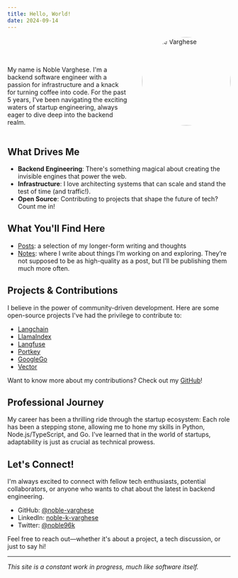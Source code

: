 ```yaml
---
title: Hello, World!
date: 2024-09-14
---
```

<style>
  .profile-container {
    display: flex;
    align-items: flex-start;
    gap: 2rem;
    margin-bottom: 2rem;
  }
  .profile-pic img {
    width: 200px;
    height: 200px;
    border-radius: 50%;
    object-fit: cover;
  }
  .profile-text {
    flex: 1;
  }
  @media (max-width: 600px) {
    .profile-container {
      flex-direction: column;
      align-items: center;
    }
    .profile-text {
      text-align: center;
    }
  }
</style>


<div class="profile-container">
  <div class="profile-text">
    </br>
    </br>
    </br>
    <p>My name is Noble Varghese. I'm a backend software engineer with a passion for infrastructure and a knack for turning coffee into code. For the past 5 years, I've been navigating the exciting waters of startup engineering, always eager to dive deep into the backend realm.</p>
  </div>
  <div class="profile-pic">
    <img src="/assets/profile/IMG_7643.jpg" alt="Noble Varghese" />
  </div>
</div>


## What Drives Me

- **Backend Engineering**: There's something magical about creating the invisible engines that power the web.
- **Infrastructure**: I love architecting systems that can scale and stand the test of time (and traffic!).
- **Open Source**: Contributing to projects that shape the future of tech? Count me in!

## What You'll Find Here
- [Posts](/posts): a selection of my longer-form writing and thoughts
- [Notes](/notes): where I write about things I’m working on and exploring. They’re not supposed to be as high-quality as a post, but I’ll be publishing them much more often.


## Projects & Contributions

I believe in the power of community-driven development. Here are some open-source projects I've had the privilege to contribute to:

- [Langchain](https://github.com/hwchase17/langchain)
- [LlamaIndex](https://github.com/jerryjliu/llama_index)
- [Langfuse](https://github.com/langfuse/langfuse)
- [Portkey](https://github.com/portkey-api/portkey)
- [GoogleGo](https://github.com/golang/go)
- [Vector](https://github.com/vectordotdev/vector)

Want to know more about my contributions? Check out my [GitHub](https://github.com/noble-varghese)!

## Professional Journey

My career has been a thrilling ride through the startup ecosystem:
Each role has been a stepping stone, allowing me to hone my skills in Python, Node.js/TypeScript, and Go. I've learned that in the world of startups, adaptability is just as crucial as technical prowess.

## Let's Connect!

I'm always excited to connect with fellow tech enthusiasts, potential collaborators, or anyone who wants to chat about the latest in backend engineering.

- GitHub: [@noble-varghese](https://github.com/noble-varghese)
- LinkedIn: [noble-k-varghese](https://www.linkedin.com/in/noble-k-varghese)
- Twitter: [@noble96k](https://twitter.com/Noble96K)

Feel free to reach out—whether it's about a project, a tech discussion, or just to say hi!

---

<div class="footer">
<p><em>This site is a constant work in progress, much like software itself.</em></p>
</div>
